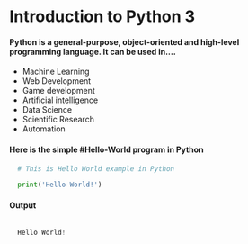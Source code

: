 # Introduction to Python 3

#### Python is a general-purpose, object-oriented and high-level programming language. It can be used in....

* Machine Learning 
* Web Development 
* Game development
* Artificial intelligence 
* Data Science 
* Scientific Research
* Automation 

#### Here is the simple #Hello-World program in Python 

```python
  # This is Hello World example in Python 

  print('Hello World!')

```
#### Output 
```python

  Hello World!

```

